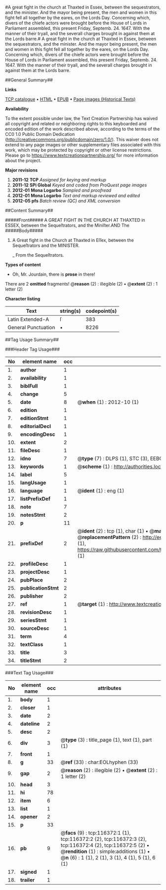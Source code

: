 #A great fight in the church at Thaxted in Essex, between the sequestrators, and the minister. And the mayor being present, the men and women in this fight fell all together by the eares, on the Lords Day. Concerning which, divers of the chiefe actors were brought before the House of Lords in Parliament assembled, this present Friday, Septemb. 24. 1647. With the manner of their tryall, and the severall charges brought in against them at the Lords barre.#
A great fight in the church at Thaxted in Essex, between the sequestrators, and the minister. And the mayor being present, the men and women in this fight fell all together by the eares, on the Lords Day. Concerning which, divers of the chiefe actors were brought before the House of Lords in Parliament assembled, this present Friday, Septemb. 24. 1647. With the manner of their tryall, and the severall charges brought in against them at the Lords barre.

##General Summary##

**Links**

[TCP catalogue](http://www.ota.ox.ac.uk/tcp/)  • 
[HTML](http://tei.it.ox.ac.uk/tcp/Texts-HTML/free/A85/A85598.html)  • 
[EPUB](http://tei.it.ox.ac.uk/tcp/Texts-EPUB/free/A85/A85598.epub) • 
[Page images (Historical Texts)](https://historicaltexts.jisc.ac.uk/eebo-99864150e)

**Availability**

To the extent possible under law, the Text Creation Partnership has waived all copyright and related or neighboring rights to this keyboarded and encoded edition of the work described above, according to the terms of the CC0 1.0 Public Domain Dedication (http://creativecommons.org/publicdomain/zero/1.0/). This waiver does not extend to any page images or other supplementary files associated with this work, which may be protected by copyright or other license restrictions. Please go to https://www.textcreationpartnership.org/ for more information about the project.

**Major revisions**

1. __2011-12__ __TCP__ *Assigned for keying and markup*
1. __2011-12__ __SPi Global__ *Keyed and coded from ProQuest page images*
1. __2012-01__ __Mona Logarbo__ *Sampled and proofread*
1. __2012-01__ __Mona Logarbo__ *Text and markup reviewed and edited*
1. __2012-05__ __pfs__ *Batch review (QC) and XML conversion*

##Content Summary##

#####Front#####
A GREAT FIGHT IN THE CHURCH AT THAXTED in ESSEX, between the Sequeſtrators, and the Miniſter.AND The
#####Body#####

1. A Great fight in the Church at Thaxted in Eſſex, between the Sequeſtrators and the MINISTER.

    _ From the Sequeſtrators.

**Types of content**

  * Oh, Mr. Jourdain, there is **prose** in there!

There are 2 **omitted** fragments! 
 @__reason__ (2) : illegible (2)  •  @__extent__ (2) : 1 letter (2)

**Character listing**


|Text|string(s)|codepoint(s)|
|---|---|---|
|Latin Extended-A|ſ|383|
|General Punctuation|•|8226|

##Tag Usage Summary##

###Header Tag Usage###

|No|element name|occ|attributes|
|---|---|---|---|
|1.|__author__|1||
|2.|__availability__|1||
|3.|__biblFull__|1||
|4.|__change__|5||
|5.|__date__|8| @__when__ (1) : 2012-10 (1)|
|6.|__edition__|1||
|7.|__editionStmt__|1||
|8.|__editorialDecl__|1||
|9.|__encodingDesc__|1||
|10.|__extent__|2||
|11.|__fileDesc__|1||
|12.|__idno__|7| @__type__ (7) : DLPS (1), STC (3), EEBO-CITATION (1), PROQUEST (1), VID (1)|
|13.|__keywords__|1| @__scheme__ (1) : http://authorities.loc.gov/ (1)|
|14.|__label__|5||
|15.|__langUsage__|1||
|16.|__language__|1| @__ident__ (1) : eng (1)|
|17.|__listPrefixDef__|1||
|18.|__note__|7||
|19.|__notesStmt__|2||
|20.|__p__|11||
|21.|__prefixDef__|2| @__ident__ (2) : tcp (1), char (1)  •  @__matchPattern__ (2) : ([0-9\-]+):([0-9IVX]+) (1), (.+) (1)  •  @__replacementPattern__ (2) : http://eebo.chadwyck.com/downloadtiff?vid=$1&page=$2 (1), https://raw.githubusercontent.com/textcreationpartnership/Texts/master/tcpchars.xml#$1 (1)|
|22.|__profileDesc__|1||
|23.|__projectDesc__|1||
|24.|__pubPlace__|2||
|25.|__publicationStmt__|2||
|26.|__publisher__|2||
|27.|__ref__|1| @__target__ (1) : http://www.textcreationpartnership.org/docs/. (1)|
|28.|__revisionDesc__|1||
|29.|__seriesStmt__|1||
|30.|__sourceDesc__|1||
|31.|__term__|4||
|32.|__textClass__|1||
|33.|__title__|3||
|34.|__titleStmt__|2||


###Text Tag Usage###

|No|element name|occ|attributes|
|---|---|---|---|
|1.|__body__|1||
|2.|__closer__|1||
|3.|__date__|2||
|4.|__dateline__|2||
|5.|__desc__|2||
|6.|__div__|3| @__type__ (3) : title_page (1), text (1), part (1)|
|7.|__front__|1||
|8.|__g__|33| @__ref__ (33) : char:EOLhyphen (33)|
|9.|__gap__|2| @__reason__ (2) : illegible (2)  •  @__extent__ (2) : 1 letter (2)|
|10.|__head__|3||
|11.|__hi__|78||
|12.|__item__|6||
|13.|__list__|1||
|14.|__opener__|2||
|15.|__p__|33||
|16.|__pb__|9| @__facs__ (9) : tcp:116372:1 (1), tcp:116372:2 (2), tcp:116372:3 (2), tcp:116372:4 (2), tcp:116372:5 (2)  •  @__rendition__ (1) : simple:additions (1)  •  @__n__ (6) : 1 (1), 2 (1), 3 (1), 4 (1), 5 (1), 6 (1)|
|17.|__signed__|1||
|18.|__trailer__|1||
